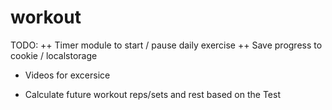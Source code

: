 # workout
TODO:
++ Timer module to start / pause daily exercise
++ Save progress to cookie / localstorage
+ Videos for excersice
- Calculate future workout reps/sets and rest based on the Test